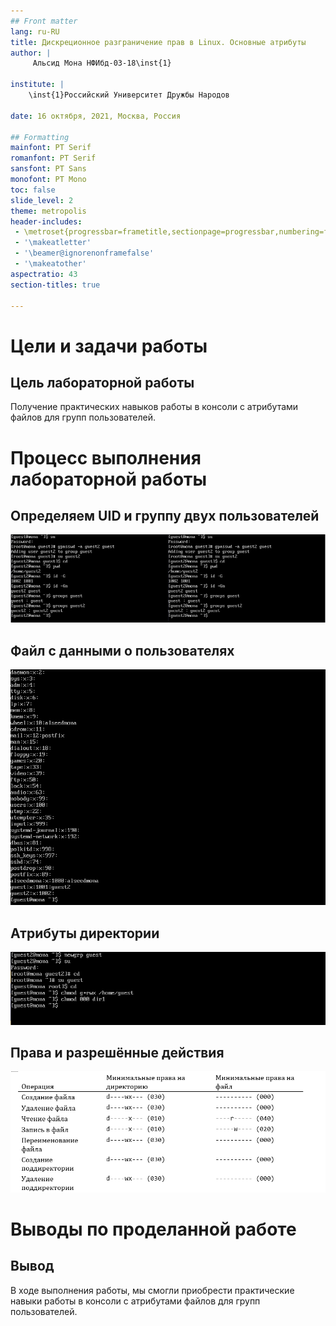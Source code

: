 ```yaml
---
## Front matter
lang: ru-RU
title: Дискреционное разграничение прав в Linux. Основные атрибуты
author: |
	 Альсид Мона НФИбд-03-18\inst{1}

institute: |
	\inst{1}Российский Университет Дружбы Народов

date: 16 октября, 2021, Москва, Россия

## Formatting
mainfont: PT Serif
romanfont: PT Serif
sansfont: PT Sans
monofont: PT Mono
toc: false
slide_level: 2
theme: metropolis
header-includes: 
 - \metroset{progressbar=frametitle,sectionpage=progressbar,numbering=fraction}
 - '\makeatletter'
 - '\beamer@ignorenonframefalse'
 - '\makeatother'
aspectratio: 43
section-titles: true

---
```


# Цели и задачи работы

## Цель лабораторной работы

Получение практических навыков работы в консоли с атрибутами файлов для групп пользователей.

# Процесс выполнения лабораторной работы

## Определяем UID и группу двух пользователей

![Информация о пользователях](image/02.png)

## Файл с данными о пользователях

![Сожержимое файла /etc/group](image/03.png)
## Атрибуты директории

![Снятие атрибутов с директории](image/04.png)

## Права и разрешённые действия

![Минимальные права для совершения операций](image/0.png)

# Выводы по проделанной работе

## Вывод

В ходе выполнения работы, мы смогли приобрести практические навыки работы в консоли с атрибутами файлов для групп пользователей.